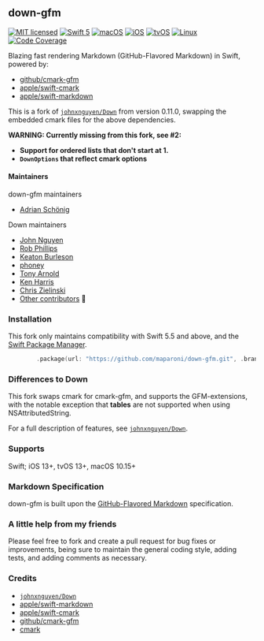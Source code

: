 ## down-gfm

[![MIT licensed](https://img.shields.io/badge/license-MIT-blue.svg)](https://github.com/maparoni/down-gfm/blob/master/LICENSE)
[![Swift 5](https://img.shields.io/badge/language-Swift-blue.svg)](https://swift.org)
[![macOS](https://img.shields.io/badge/OS-macOS-orange.svg)](https://developer.apple.com/macos/)
[![iOS](https://img.shields.io/badge/OS-iOS-orange.svg)](https://developer.apple.com/ios/)
[![tvOS](https://img.shields.io/badge/OS-tvOS-orange.svg)](https://developer.apple.com/tvos/)
[![Linux](https://img.shields.io/badge/OS-Linux-orange.svg)](https://www.linux.org/)
[![Code Coverage](https://codecov.io/gh/johnxnguyen/Down/branch/master/graph/badge.svg)](https://codecov.io/gh/johnxnguyen/Down)

Blazing fast rendering Markdown (GitHub-Flavored Markdown) in Swift, powered by:

- [github/cmark-gfm](https://github.com/github/cmark-gfm)
- [apple/swift-cmark](https://github.com/apple/swift-cmark)
- [apple/swift-markdown](https://github.com/apple/swift-markdown)

This is a fork of [`johnxnguyen/Down`](https://github.com/johnxnguyen/Down) from version 0.11.0, swapping the embedded cmark files for the above dependencies.

**WARNING: Currently missing from this fork, see #2:**
- **Support for ordered lists that don't start at 1.**
- **`DownOptions` that reflect cmark options**


#### Maintainers

down-gfm maintainers

- [Adrian Schönig](https://github.com/nighthawk)

Down maintainers

- [John Nguyen](https://github.com/johnxnguyen)
- [Rob Phillips](https://github.com/iwasrobbed)
- [Keaton Burleson](https://github.com/128keaton)
- [phoney](https://github.com/phoney)
- [Tony Arnold](https://github.com/tonyarnold)
- [Ken Harris](https://github.com/kengruven)
- [Chris Zielinski](https://github.com/chriszielinski)
- [Other contributors](https://github.com/johnxnguyen/Down/graphs/contributors) 🙌

### Installation

This fork only maintains compatibility with Swift 5.5 and above, and the
[Swift Package Manager](https://github.com/apple/swift-package-manager).

```swift
        .package(url: "https://github.com/maparoni/down-gfm.git", .branch("gfm")),
```

### Differences to Down

This fork swaps cmark for cmark-gfm, and supports the GFM-extensions, with the notable exception that **tables** are not supported when using NSAttributedString.

For a full description of features, see [`johnxnguyen/Down`](https://github.com/johnxnguyen/Down).

### Supports

Swift; iOS 13+, tvOS 13+, macOS 10.15+

### Markdown Specification

down-gfm is built upon the [GitHub-Flavored Markdown](https://github.github.com/gfm/) specification.

### A little help from my friends

Please feel free to fork and create a pull request for bug fixes or improvements, being sure to maintain the general coding style, adding tests, and adding comments as necessary.

### Credits

- [`johnxnguyen/Down`](https://github.com/johnxnguyen/Down)
- [apple/swift-markdown](https://github.com/apple/swift-markdown)
- [apple/swift-cmark](https://github.com/apple/swift-cmark)
- [github/cmark-gfm](https://github.com/github/cmark-gfm)
- [cmark](https://github.com/commonmark/cmark)
